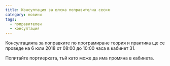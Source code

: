 ```yaml
---
title: Консултация за юлска поправителна сесия
category: новини
tags:
  - поправителен
  - консултация
---
```


Консултацията за поправките по програмиране теория и практика ще се проведе на 6 юли 2018 от 08:00 до
10:00 часа в кабинет 31.

Попитайте портиерката, тъй като може да има промяна в кабинета.
